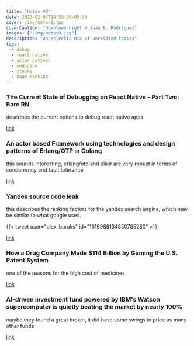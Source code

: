 ```yaml
---
title: "Notes #9"
date: 2023-02-04T10:59:56-05:00
cover: /img/notes9.jpg
coverCaption: "downtown night © Juan B. Rodriguez"
images: ["/img/notes9.jpg"]
description: "an eclectic mix of unrelated topics"
tags:
  - debug
  - react native
  - actor pattern
  - medicine
  - stocks
  - page ranking
---
```


### The Current State of Debugging on React Native - Part Two: Bare RN

describes the current options to debug react native apps.

[link](https://www.g2i.co/blog/the-current-state-of-debugging-on-react-native-part-two-bare-rn)

### An actor based Framework using technologies and design patterns of Erlang/OTP in Golang

this sounds interesting, erlang/otp and elixir are very robust in terms of concurrency and fault tolerance.

[link](https://github.com/ergo-services/ergo)

### Yandex source code leak

this describes the ranking factors for the yandex search engine, which may be similar to what google uses.

{{< tweet user="alex_buraks" id="1618988134850785280" >}}

[link](https://twitter.com/alex_buraks/status/1618988134850785280?s=61&t=bQFR6nTYoBCmBhy2ZJDE1Q)

### How a Drug Company Made $114 Billion by Gaming the U.S. Patent System

one of the reasons for the high cost of medicines

[link](https://www.nytimes.com/2023/01/28/business/humira-abbvie-monopoly.html?searchResultPosition=1)

### AI-driven investment fund powered by IBM's Watson supercomputer is quietly beating the market by nearly 100%

maybe they found a great broker, it did have some swings in price as many other funds

[link](https://markets.businessinsider.com/news/etf/chatgpt-openai-ai-powered-equity-etf-aieq-ibm-watson-supercomputer-2023-1)
